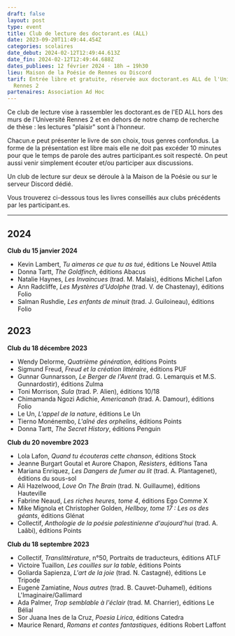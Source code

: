 ```yaml
---
draft: false
layout: post
type: event
title: Club de lecture des doctorant.es (ALL)
date: 2023-09-20T11:49:44.454Z
categories: scolaires
date_debut: 2024-02-12T12:49:44.613Z
date_fin: 2024-02-12T12:49:44.688Z
dates_publiees: 12 février 2024 · 18h → 19h30
lieu: Maison de la Poésie de Rennes ou Discord
tarif: Entrée libre et gratuite, réservée aux doctorant.es ALL de l'Université
  Rennes 2
partenaires: Association Ad Hoc
---
```

Ce club de lecture vise à rassembler les doctorant.es de l'ED ALL hors des murs de l'Université Rennes 2 et en dehors de notre champ de recherche de thèse : les lectures "plaisir" sont à l'honneur.

Chacun.e peut présenter le livre de son choix, tous genres confondus. La forme de la présentation est libre mais elle ne doit pas excéder 10 minutes pour que le temps de parole des autres participant.es soit respecté. On peut aussi venir simplement écouter et/ou participer aux discussions.

Un club de lecture sur deux se déroule à la Maison de la Poésie ou sur le serveur Discord dédié.

Vous trouverez ci-dessous tous les livres conseillés aux clubs précédents par les participant.es.

***

## 2024

**Club du 15 janvier 2024**

- Kevin Lambert, *Tu aimeras ce que tu as tué*, éditions Le Nouvel Attila
- Donna Tartt, *The Goldfinch*, éditions Abacus
- Natalie Haynes, *Les Invaincues* (trad. M. Malais), éditions Michel Lafon
- Ann Radcliffe, *Les Mystères d'Udolphe* (trad. V. de Chastenay), éditions Folio
- Salman Rushdie, *Les enfants de minuit* (trad. J. Guiloineau), éditions Folio

## 2023

**Club du 18 décembre 2023**

- Wendy Delorme, *Quatrième génération*, éditions Points
- Sigmund Freud, *Freud et la création littéraire*, éditions PUF
- Gunnar Gunnarsson, *Le Berger de l'Avent* (trad. G. Lemarquis et M.S. Gunnardostir), éditions Zulma
- Toni Morrison, *Sula* (trad. P. Alien), éditions 10/18
- Chimamanda Ngozi Adichie, *Americanah* (trad. A. Damour), éditions Folio
- Le Un, *L'appel de la nature*, éditions Le Un
- Tierno Monénembo, *L'aîné des orphelins*, éditions Points
- Donna Tartt, *The Secret History*, éditions Penguin

**Club du 20 novembre 2023**

- Lola Lafon, *Quand tu écouteras cette chanson*, éditions Stock
- Jeanne Burgart Goutal et Aurore Chapon, *Resisters*, éditions Tana
- Mariana Enriquez, *Les Dangers de fumer au lit* (trad. A. Plantagenet), éditions du sous-sol
- Ali Hazelwood, *Love On The Brain* (trad. N. Guillaume), éditions Hauteville
- Fabrine Neaud, *Les riches heures, tome 4*, éditions Ego Comme X
- Mike Mignola et Christopher Golden, *Hellboy, tome 17 : Les os des géants*, éditions Glénat
- Collectif, *Anthologie de la poésie palestinienne d'aujourd'hui* (trad. A. Laâbi), éditions Points

**Club du 18 septembre 2023**

- Collectif, *Translittérature*, n°50, Portraits de traducteurs, éditions ATLF
- Victoire Tuaillon, *Les couilles sur la table*, éditions Points
- Goliarda Sapienza, *L'art de la joie* (trad. N. Castagné), éditions Le Tripode
- Eugenè Zamiatine, *Nous autres* (trad. B. Cauvet-Duhamel), éditions L'Imaginaire/Gallimard
- Ada Palmer, *Trop semblable à l'éclair* (trad. M. Charrier), éditions Le Bélial
- Sor Juana Ines de la Cruz, *Poesia Lirica*, éditions Catedra
- Maurice Renard, *Romans et contes fantastiques*, éditions Robert Laffont

 